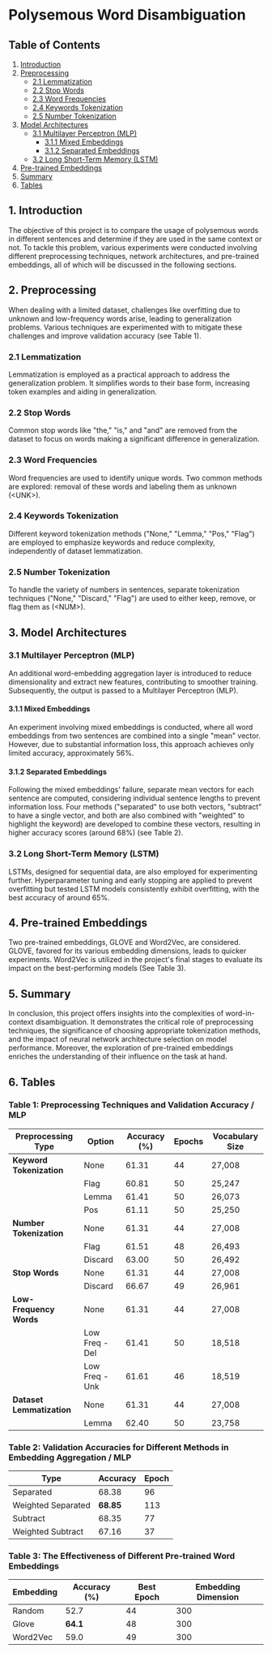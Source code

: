 # Polysemous Word Disambiguation

## Table of Contents

1. [Introduction](#1-introduction)
2. [Preprocessing](#2-preprocessing)
   - [2.1 Lemmatization](#21-lemmatization)
   - [2.2 Stop Words](#22-stop-words)
   - [2.3 Word Frequencies](#23-word-frequencies)
   - [2.4 Keywords Tokenization](#24-keywords-tokenization)
   - [2.5 Number Tokenization](#25-number-tokenization)
3. [Model Architectures](#3-model-architectures)
   - [3.1 Multilayer Perceptron (MLP)](#31-multilayer-perceptron-mlp)
     - [3.1.1 Mixed Embeddings](#311-mixed-embeddings)
     - [3.1.2 Separated Embeddings](#312-separated-embeddings)
   - [3.2 Long Short-Term Memory (LSTM)](#32-long-short-term-memory-lstm)
4. [Pre-trained Embeddings](#4-pre-trained-embeddings)
5. [Summary](#5-summary)
6. [Tables](#6-tables)

## 1. Introduction
The objective of this project is to compare the usage of polysemous words in different sentences and determine if they are used in the same context or not. To tackle this problem, various experiments were conducted involving different preprocessing techniques, network architectures, and pre-trained embeddings, all of which will be discussed in the following sections.

## 2. Preprocessing
When dealing with a limited dataset, challenges like overfitting due to unknown and low-frequency words arise, leading to generalization problems. Various techniques are experimented with to mitigate these challenges and improve validation accuracy (see Table 1).

### 2.1 Lemmatization
Lemmatization is employed as a practical approach to address the generalization problem. It simplifies words to their base form, increasing token examples and aiding in generalization.

### 2.2 Stop Words
Common stop words like "the," "is," and "and" are removed from the dataset to focus on words making a significant difference in generalization.

### 2.3 Word Frequencies
Word frequencies are used to identify unique words. Two common methods are explored: removal of these words and labeling them as unknown (&lt;UNK&gt;). 

### 2.4 Keywords Tokenization
Different keyword tokenization methods ("None," "Lemma," "Pos," "Flag") are employed to emphasize keywords and reduce complexity, independently of dataset lemmatization.

### 2.5 Number Tokenization
To handle the variety of numbers in sentences, separate tokenization techniques ("None," "Discard," "Flag") are used to either keep, remove, or flag them as (&lt;NUM&gt;).

## 3. Model Architectures
### 3.1 Multilayer Perceptron (MLP)
An additional word-embedding aggregation layer is introduced to reduce dimensionality and extract new features, contributing to smoother training. Subsequently, the output is passed to a Multilayer Perceptron (MLP).

#### 3.1.1 Mixed Embeddings
An experiment involving mixed embeddings is conducted, where all word embeddings from two sentences are combined into a single "mean" vector. However, due to substantial information loss, this approach achieves only limited accuracy, approximately 56%.

#### 3.1.2 Separated Embeddings
Following the mixed embeddings' failure, separate mean vectors for each sentence are computed, considering individual sentence lengths to prevent information loss. Four methods ("separated" to use both vectors, "subtract" to have a single vector, and both are also combined with "weighted" to highlight the keyword) are developed to combine these vectors, resulting in higher accuracy scores (around 68%) (see Table 2).

### 3.2 Long Short-Term Memory (LSTM)
LSTMs, designed for sequential data, are also employed for experimenting further. Hyperparameter tuning and early stopping are applied to prevent overfitting but tested LSTM models consistently exhibit overfitting, with the best accuracy of around 65%.

## 4. Pre-trained Embeddings
Two pre-trained embeddings, GLOVE and Word2Vec, are considered. GLOVE, favored for its various embedding dimensions, leads to quicker experiments. Word2Vec is utilized in the project's final stages to evaluate its impact on the best-performing models (See Table 3).

## 5. Summary
In conclusion, this project offers insights into the complexities of word-in-context disambiguation. It demonstrates the critical role of preprocessing techniques, the significance of choosing appropriate tokenization methods, and the impact of neural network architecture selection on model performance. Moreover, the exploration of pre-trained embeddings enriches the understanding of their influence on the task at hand.

## 6. Tables

### Table 1: Preprocessing Techniques and Validation Accuracy / MLP

| Preprocessing Type | Option          | Accuracy (%) | Epochs | Vocabulary Size |
|--------------------|-----------------|--------------|--------|------------------|
| **Keyword Tokenization** | None            | 61.31       | 44     | 27,008          |
|                    | Flag            | 60.81       | 50     | 25,247          |
|                    | Lemma           | 61.41       | 50     | 26,073          |
|                    | Pos             | 61.11       | 50     | 25,250          |
| **Number Tokenization**  | None            | 61.31       | 44     | 27,008          |
|                    | Flag            | 61.51       | 48     | 26,493          |
|                    | Discard         | 63.00       | 50     | 26,492          |
| **Stop Words**     | None            | 61.31       | 44     | 27,008          |
|                    | Discard         | 66.67       | 49     | 26,961          |
| **Low-Frequency Words** | None         | 61.31       | 44     | 27,008          |
|                    | Low Freq - Del  | 61.41       | 50     | 18,518          |
|                    | Low Freq - Unk  | 61.61       | 46     | 18,519          |
| **Dataset Lemmatization** | None     | 61.31       | 44     | 27,008          |
|                    | Lemma           | 62.40       | 50     | 23,758          |


### Table 2: Validation Accuracies for Different Methods in Embedding Aggregation / MLP

| Type       | Accuracy | Epoch |
|------------|----------|-------|
| Separated  | 68.38    | 96    |
| Weighted Separated  | **68.85**    | 113   |
| Subtract   | 68.35    | 77    |
| Weighted Subtract   | 67.16    | 37    |

### Table 3: The Effectiveness of Different Pre-trained Word Embeddings

| Embedding         | Accuracy (%) | Best Epoch | Embedding Dimension |
|-------------------|--------------|------------|---------------------|
| Random            | 52.7         | 44         | 300                 |
| Glove             | **64.1**         | 48         | 300                 |
| Word2Vec          | 59.0         | 49         | 300                 |
